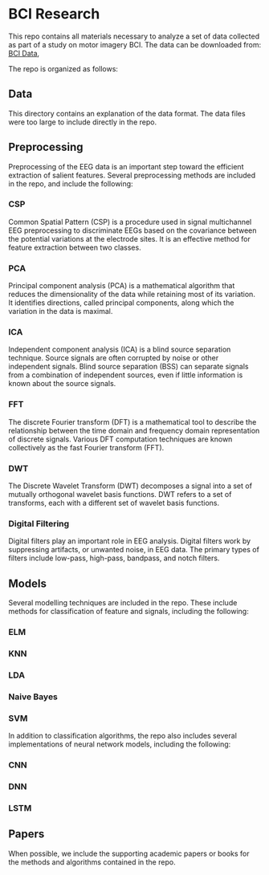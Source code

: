# __BCI Research__

This repo contains all materials necessary to analyze a set of data collected as part of a study on motor imagery BCI. The data can be downloaded from: [BCI Data](https://figshare.com/collections/A_large_electroencephalographic_motor_imagery_dataset_for_electroencephalographic_brain_computer_interfaces/3917698),

The repo is organized as follows:

## Data
This directory contains an explanation of the data format. The data files were too large to include directly in the repo.

## Preprocessing
Preprocessing of the EEG data is an important step toward the efficient extraction of salient features. Several preprocessing methods are included in the repo, and include the following:

### CSP
Common Spatial Pattern (CSP) is a procedure used in signal multichannel EEG preprocessing to discriminate EEGs based on the covariance between the potential variations at the electrode sites. It is an effective method for feature extraction between two classes.
### PCA
Principal component analysis (PCA) is a mathematical algorithm that reduces the dimensionality of the data while retaining most of its variation. It identifies directions, called principal components, along which the variation in the data is maximal.
### ICA
Independent component analysis (ICA) is a blind source separation technique.  Source signals are often corrupted by noise or other independent signals. Blind source separation (BSS) can separate signals from a combination of independent sources, even if little information is known about the source signals. 
### FFT
The discrete Fourier transform (DFT) is a mathematical tool to describe the relationship between the time domain and frequency domain representation of discrete signals. Various DFT computation techniques are known collectively as the fast Fourier transform (FFT). 
### DWT
The Discrete Wavelet Transform (DWT) decomposes a signal into a set of mutually orthogonal wavelet basis functions. DWT refers to a set of transforms, each with a different set of wavelet basis functions.
### Digital Filtering
Digital filters play an important role in EEG analysis. Digital filters work by suppressing artifacts, or unwanted noise, in EEG data. The primary types of filters include low-pass, high-pass, bandpass, and notch filters. 

## Models
Several modelling techniques are included in the repo. These include methods for classification of feature and signals, including the following:

### ELM

### KNN

### LDA

### Naive Bayes

### SVM

In addition to classification algorithms, the repo also includes several implementations of neural network models, including the following:

### CNN

### DNN

### LSTM
 

## Papers
When possible, we include the supporting academic papers or books for the methods and algorithms contained in the repo.
